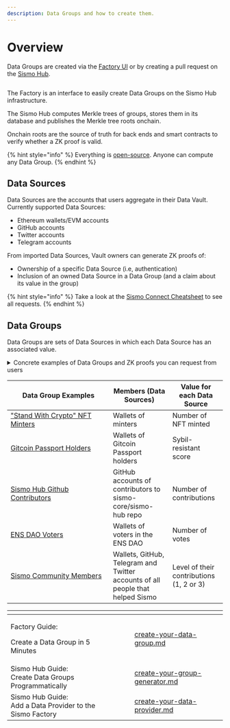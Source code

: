 ```yaml
---
description: Data Groups and how to create them.
---
```


# Overview

Data Groups are created via the [Factory UI](https://factory.sismo.io) or by creating a pull request on the [Sismo Hub](https://github.com/sismo-core/sismo-hub).

<figure><img src="../.gitbook/assets/Sismo Connect_ Under the Hood.png" alt=""><figcaption></figcaption></figure>

The Factory is an interface to easily create Data Groups on the Sismo Hub infrastructure.&#x20;

The Sismo Hub computes Merkle trees of groups, stores them in its database and publishes the Merkle tree roots onchain.&#x20;

Onchain roots are the source of truth for back ends and smart contracts to verify whether a ZK proof is valid.

{% hint style="info" %}
Everything is [open-source](https://github.com/sismo-core/sismo-hub). Anyone can compute any Data Group.
{% endhint %}

## Data Sources

Data Sources are the accounts that users aggregate in their Data Vault. Currently supported Data Sources:&#x20;

* Ethereum wallets/EVM accounts
* GitHub accounts
* Twitter accounts
* Telegram accounts

From imported Data Sources, Vault owners can generate ZK proofs of:

* Ownership of a specific Data Source (i.e, authentication)
* Inclusion of an owned Data Source in a Data Group (and a claim about its value in the group)

{% hint style="info" %}
Take a look at the [Sismo Connect Cheatsheet](../build-with-sismo-connect/sismo-connect-cheatsheet.md) to see all requests.
{% endhint %}

## Data Groups

Data Groups are sets of Data Sources in which each Data Source has an associated value.

<details>

<summary>Concrete examples of Data Groups and ZK proofs you can request from users</summary>

```json
{ // "Stand With Crypto" NFT Minters Data Group
  "0xa2bf1b0a7e079767b4701b5a1d9d5700eb42d1d1": "2", // minted 2 NFTs
  "0xd03ad690ed8065edfdc1e08197a3ebc71535a7ff": "4", // minted 24 NFTs
  "0x70ddb5abf21202602b57f4860ee1262a594a0086": "21",// minted 21 NFTs
  "0x0e440bd9798ad22cb8fd6f1a433f2f16e8786770": "3", 
  "0x1e8cbbbfb827785ecc23dd0426a8907c7cdcca3a": "3",
  "0x4101ec64896fa8afda5be145b6321275bb375fe0": "3",
  "0x600f9faa8a2d39a710b28e2d0ec8a5dacc12b00f": "11",
  "0xc643c9411a6b489e9833b16631140f42bbfcb6d1": "2",
  "0x750f565251228a561d8ce8cceb03731a7a2430f8": "2",
  "0x2245be89fc8fab94ed982e859aa3212a4e4eb7e5": "14",
  [...]
}
```

* All owners of these wallets can generate a ZK proof attesting that they are part of this group

<!---->

* The owner of `0x70ddb5abf21202602b57f4860ee1262a594a0086` can generate a ZK proof attesting that they are part of the group with a value > 10 (e.g, minted more than 10 NFTs)
* The owner of 0xa2bf1b0a7e079767b4701b5a1d9d5700eb42d1d1 can create a ZK proof attesting that they are part of the group with a value = 2 (e.g minted exactly 2 NFT)

```json
{ // Sismo Community Data Group, created by Sismo
  // It regroups all community members, organized in 3 levels
  // level 1 = supporter, level 2 = contributor, level 3 = builder
  "0x32108e5f09f0df35aefc2ef4c520bbd06a57dae5": "2", // level 2 
  "0x53deea1808b6d2b8681241e3857b6c6ed1e7e103": "1", // level 1
  "0x1c494f1919c1512ebe74a5dcc17dac9a64069023": "2", // level 2
  "dhadrien.eth": "3", // level 3
  "github:yum0e": "2",
  "github:leosayous21": "2",
  "telegram:sampolgar": "2",
  "telegram:zpedro": "2",
  "twitter:wojtekwtf": "3",
  "twitter:albiverse": "3",
  [...]
}
```

* All owners of these wallets can generate a ZK proof attesting that they are part of this group

<!---->

* The owner of `dhadrien.eth` can create a ZK proof attesting that they are part of the group with a value > 2 (e.g, community member with level > 2)
* The owner of  @wojtekwtf on Twitter can generate  a ZK proof attesting that they are part of the group with a value = 3 (e.g, community member with level 3)



</details>

<table><thead><tr><th width="223.33333333333331">Data Group Examples</th><th>Members (Data Sources)</th><th>Value for each Data Source</th></tr></thead><tbody><tr><td><a href="https://factory.sismo.io/groups-explorer?search=0xfae674b6cba3ff2f8ce2114defb200b1">"Stand With Crypto" NFT Minters</a></td><td>Wallets of minters </td><td>Number of NFT minted</td></tr><tr><td><a href="https://factory.sismo.io/groups-explorer?search=0x1cde61966decb8600dfd0749bd371f12">Gitcoin Passport Holders</a></td><td>Wallets of Gitcoin Passport holders</td><td>Sybil-resistant score</td></tr><tr><td><a href="https://factory.sismo.io/groups-explorer?search=0xda1c3726426d5639f4c6352c2c976b87">Sismo Hub Github Contributors </a></td><td>GitHub accounts of contributors to sismo-core/sismo-hub repo</td><td>Number of contributions</td></tr><tr><td><a href="https://factory.sismo.io/groups-explorer?search=0x85c7ee90829de70d0d51f52336ea4722">ENS DAO Voters</a></td><td>Wallets of voters in the ENS DAO</td><td>Number of votes</td></tr><tr><td><a href="https://factory.sismo.io/groups-explorer?search=0xd630aa769278cacde879c5c0fe5d203c">Sismo Community Members</a></td><td>Wallets, GitHub, Telegram and Twitter accounts of all people that helped Sismo</td><td>Level of their contributions (1, 2 or 3)</td></tr></tbody></table>

<table data-view="cards"><thead><tr><th></th><th></th><th></th><th data-hidden data-card-target data-type="content-ref"></th></tr></thead><tbody><tr><td><p>Factory Guide: </p><p>Create a Data Group in 5 Minutes</p></td><td></td><td></td><td><a href="tutorials/create-your-data-group.md">create-your-data-group.md</a></td></tr><tr><td>Sismo Hub Guide: <br>Create Data Groups Programmatically</td><td></td><td></td><td><a href="tutorials/create-your-group-generator.md">create-your-group-generator.md</a></td></tr><tr><td>Sismo Hub Guide: <br>Add a Data Provider to the Sismo Factory</td><td></td><td></td><td><a href="tutorials/create-your-data-provider.md">create-your-data-provider.md</a></td></tr></tbody></table>
